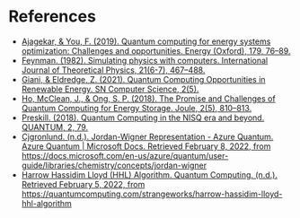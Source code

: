 # References

* [Ajagekar, & You, F. (2019). Quantum computing for energy systems
optimization: Challenges and opportunities. Energy (Oxford), 179, 76–89.](
  https://doi.org/10.1016/j.energy.2019.04.186
)
* [Feynman. (1982). Simulating physics with computers. International Journal of
Theoretical Physics, 21(6-7), 467–488.](
  https://doi.org/10.1007/BF02650179
)
* [Giani, & Eldredge, Z. (2021). Quantum Computing Opportunities in Renewable
Energy. SN Computer Science, 2(5).](
  https://doi.org/10.1007/s42979-021-00786-3
)
* [Ho, McClean, J., & Ong, S. P. (2018). The Promise and Challenges of Quantum
Computing for Energy Storage. Joule, 2(5), 810–813.](
  https://doi.org/10.1016/j.joule.2018.04.021
)
* [Preskill. (2018). Quantum Computing in the NISQ era and beyond. QUANTUM, 2,
79.](
  https://doi.org/10.22331/q-2018-08-06-79
)
* [Cjgronlund. (n.d.). Jordan-Wigner Representation - Azure Quantum. Azure Quantum | Microsoft Docs. Retrieved February 8, 2022, from https://docs.microsoft.com/en-us/azure/quantum/user-guide/libraries/chemistry/concepts/jordan-wigner ](
  https://docs.microsoft.com/en-us/azure/quantum/user-guide/libraries/chemistry/concepts/jordan-wigner
)
* [Harrow Hassidim Lloyd (HHL) Algorithm. Quantum Computing. (n.d.). Retrieved February 5, 2022, from https://quantumcomputing.com/strangeworks/harrow-hassidim-lloyd-hhl-algorithm ](
  https://quantumcomputing.com/strangeworks/harrow-hassidim-lloyd-hhl-algorithm
)
